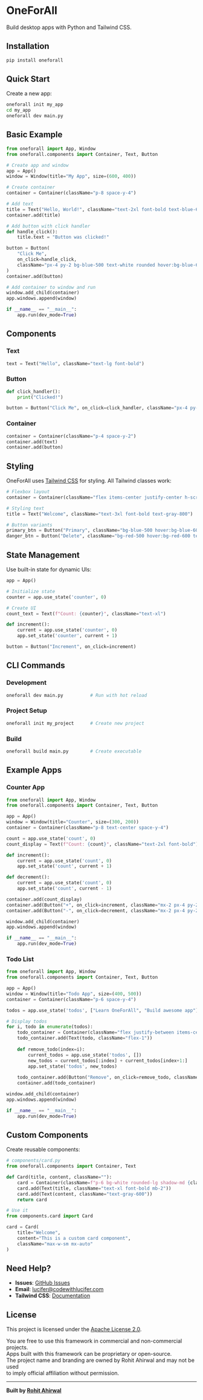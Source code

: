 # OneForAll

Build desktop apps with Python and Tailwind CSS.

## Installation

```bash
pip install oneforall
```

## Quick Start

Create a new app:
```bash
oneforall init my_app
cd my_app
oneforall dev main.py
```

## Basic Example

```python
from oneforall import App, Window
from oneforall.components import Container, Text, Button

# Create app and window
app = App()
window = Window(title="My App", size=(600, 400))

# Create container
container = Container(className="p-8 space-y-4")

# Add text
title = Text("Hello, World!", className="text-2xl font-bold text-blue-600")
container.add(title)

# Add button with click handler
def handle_click():
    title.text = "Button was clicked!"

button = Button(
    "Click Me", 
    on_click=handle_click,
    className="px-4 py-2 bg-blue-500 text-white rounded hover:bg-blue-600"
)
container.add(button)

# Add container to window and run
window.add_child(container)
app.windows.append(window)

if __name__ == "__main__":
    app.run(dev_mode=True)
```

## Components

### Text
```python
text = Text("Hello", className="text-lg font-bold")
```

### Button
```python
def click_handler():
    print("Clicked!")

button = Button("Click Me", on_click=click_handler, className="px-4 py-2 bg-blue-500 text-white rounded")
```

### Container
```python
container = Container(className="p-4 space-y-2")
container.add(text)
container.add(button)
```

## Styling

OneForAll uses [Tailwind CSS](https://tailwindcss.com/) for styling. All Tailwind classes work:

```python
# Flexbox layout
container = Container(className="flex items-center justify-center h-screen")

# Styling text
title = Text("Welcome", className="text-3xl font-bold text-gray-800")

# Button variants
primary_btn = Button("Primary", className="bg-blue-500 hover:bg-blue-600 text-white px-4 py-2 rounded")
danger_btn = Button("Delete", className="bg-red-500 hover:bg-red-600 text-white px-4 py-2 rounded")
```

## State Management

Use built-in state for dynamic UIs:

```python
app = App()

# Initialize state
counter = app.use_state('counter', 0)

# Create UI
count_text = Text(f"Count: {counter}", className="text-xl")

def increment():
    current = app.use_state('counter', 0)
    app.set_state('counter', current + 1)

button = Button("Increment", on_click=increment)
```

## CLI Commands

### Development
```bash
oneforall dev main.py          # Run with hot reload
```

### Project Setup
```bash
oneforall init my_project      # Create new project
```

### Build
```bash
oneforall build main.py        # Create executable
```

## Example Apps

### Counter App
```python
from oneforall import App, Window
from oneforall.components import Container, Text, Button

app = App()
window = Window(title="Counter", size=(300, 200))
container = Container(className="p-8 text-center space-y-4")

count = app.use_state('count', 0)
count_display = Text(f"Count: {count}", className="text-2xl font-bold")

def increment():
    current = app.use_state('count', 0)
    app.set_state('count', current + 1)

def decrement():
    current = app.use_state('count', 0)
    app.set_state('count', current - 1)

container.add(count_display)
container.add(Button("+", on_click=increment, className="mx-2 px-4 py-2 bg-green-500 text-white rounded"))
container.add(Button("-", on_click=decrement, className="mx-2 px-4 py-2 bg-red-500 text-white rounded"))

window.add_child(container)
app.windows.append(window)

if __name__ == "__main__":
    app.run(dev_mode=True)
```

### Todo List
```python
from oneforall import App, Window
from oneforall.components import Container, Text, Button

app = App()
window = Window(title="Todo App", size=(400, 500))
container = Container(className="p-6 space-y-4")

todos = app.use_state('todos', ["Learn OneForAll", "Build awesome app"])

# Display todos
for i, todo in enumerate(todos):
    todo_container = Container(className="flex justify-between items-center p-2 bg-gray-100 rounded")
    todo_container.add(Text(todo, className="flex-1"))
    
    def remove_todo(index=i):
        current_todos = app.use_state('todos', [])
        new_todos = current_todos[:index] + current_todos[index+1:]
        app.set_state('todos', new_todos)
    
    todo_container.add(Button("Remove", on_click=remove_todo, className="px-2 py-1 bg-red-500 text-white rounded text-sm"))
    container.add(todo_container)

window.add_child(container)
app.windows.append(window)

if __name__ == "__main__":
    app.run(dev_mode=True)
```

## Custom Components

Create reusable components:

```python
# components/card.py
from oneforall.components import Container, Text

def Card(title, content, className=""):
    card = Container(className=f"p-6 bg-white rounded-lg shadow-md {className}")
    card.add(Text(title, className="text-xl font-bold mb-2"))
    card.add(Text(content, className="text-gray-600"))
    return card

# Use it
from components.card import Card

card = Card(
    title="Welcome", 
    content="This is a custom card component",
    className="max-w-sm mx-auto"
)
```

## Need Help?

- **Issues**: [GitHub Issues](https://github.com/Rohit-Ahirwal/oneforall/issues)
- **Email**: lucifer@codewithlucifer.com
- **Tailwind CSS**: [Documentation](https://tailwindcss.com/docs)

## License

This project is licensed under the [Apache License 2.0](./LICENSE).

You are free to use this framework in commercial and non-commercial projects.  
Apps built with this framework can be proprietary or open-source.  
The project name and branding are owned by Rohit Ahirwal and may not be used  
to imply official affiliation without permission.


---

**Built by [Rohit Ahirwal](https://github.com/rohitahirwal)**
